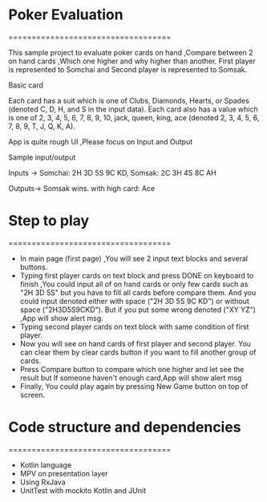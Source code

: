 # Poker Evaluation
===================================

This sample project to evaluate poker cards on hand ,Compare between 2 on hand cards ,Which one higher
and why higher than another.
First player is represented to Somchai and Second player is represented to Somsak.

Basic card

Each card has a suit which is one of Clubs, Diamonds, Hearts,
or Spades (denoted C, D, H, and S in the input data). Each card also has a value which is one
of 2, 3, 4, 5, 6, 7, 8, 9, 10, jack, queen, king, ace (denoted 2, 3, 4, 5, 6, 7, 8, 9, T, J, Q, K, A).

App is quite rough UI ,Please focus on Input and Output

Sample input/output

Inputs ->
Somchai: 2H 3D 5S 9C KD,
Somsak: 2C 3H 4S 8C AH

Outputs->
Somsak wins. with high card: Ace


# Step to play
===================================
- In main page (first page) ,You will see 2 input text blocks and several buttons.
- Typing first player cards on text block and press DONE on keyboard to finish ,You could input all of on hand cards or
  only few cards such as "2H 3D 5S" but you have to fill all cards before compare them.
  And you could input denoted either with space ("2H 3D 5S 9C KD") or without space ("2H3D5S9CKD").
  But if you put some wrong denoted ("XY YZ") ,App will show alert msg.
- Typing second player cards on text block with same condition of first player.
- Now you will see on hand cards of first player and second player.
  You can clear them by clear cards button if you want to fill another group of cards.
- Press Compare button to compare which one higher and let see the result but If someone haven't enough card,App will show alert msg
- Finally, You could play again by pressing New Game button on top of screen.


# Code structure and dependencies
===================================
- Kotlin language
- MPV on presentation layer
- Using RxJava
- UnitTest with mockito Kotlin and JUnit